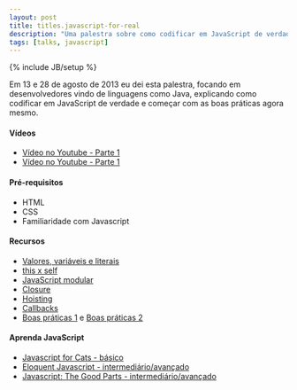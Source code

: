 ```yaml
---
layout: post
title: titles.javascript-for-real
description: "Uma palestra sobre como codificar em JavaScript de verdade e começar com as boas práticas agora mesmo."
tags: [talks, javascript]
---
```

{% include JB/setup %}

Em 13 e 28 de agosto de 2013 eu dei esta palestra, focando em desenvolvedores vindo de linguagens como Java, explicando como codificar em JavaScript de verdade e começar com as boas práticas agora mesmo.

#### Vídeos

* [Vídeo no Youtube - Parte 1](http://www.youtube.com/watch?v=kV5uEoyJ-pQ)
* [Vídeo no Youtube - Parte 1](http://www.youtube.com/watch?v=cSYSQyHwQ5o)

#### Pré-requisitos

* HTML
* CSS
* Familiaridade com Javascript

#### Recursos

* [Valores, variáveis e literais](https://developer.mozilla.org/en-US/docs/Web/JavaScript/Guide/Values,_variables,_and_literals)
* [this x self](http://tableless.com.br/javascript-entendendo-o-this/#.UhVmEGSbj_s)
* [JavaScript modular](http://www.codeproject.com/Articles/247241/Javascript-Module-Pattern)
* [Closure](http://ryanmorr.com/understanding-scope-and-context-in-javascript)
* [Hoisting](http://www.adequatelygood.com/JavaScript-Scoping-and-Hoisting.html)
* [Callbacks](http://nodebr.com/como-evitar-o-inferno-de-callbacks/)
* [Boas práticas 1](http://www.thinkful.com/learn/javascript-best-practices-1/) e [Boas práticas 2](http://www.thinkful.com/learn/javascript-best-practices-2)

#### Aprenda JavaScript

* [Javascript for Cats - básico](http://jsforcats.com)
* [Eloquent Javascript - intermediário/avançado](http://eloquentjavascript.net/contents.html)
* [Javascript: The Good Parts - intermediário/avançado](http://shop.oreilly.com/product/9780596517748.do)
